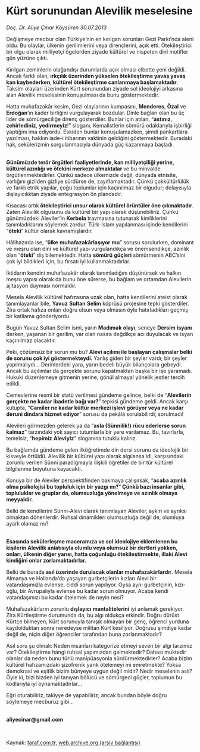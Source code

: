 # Kürt sorunundan Alevilik meselesine

*Doç. Dr. Aliye Çınar Köysüren 30.07.2013*

<div class="yazi"><p>Değişmeye mecbur olan Türkiye’nin en kırılgan sorunları Gezi Parkı’nda aleni oldu. Bu olaylar, ülkenin gerilimlerini veya dirençlerini, açık etti. Ötekileştirici bir olgu olarak milliyetçi ögelerden ziyade kültürel ve nispeten dinî motifler gün yüzüne çıktı. </p>
<p>Kırılgan zeminlerin olağandışı durumlarda açık olması elbette yeni değildi. Ancak farklı olan, <b>ırkçılık üzerinden yükselen ötekileştirme yavaş yavaş kan kaybederken, kültürel ötekileştirme canlanmaya başlamaktadır</b>.<b> </b>Taksim olayları üzerinden Kürt sorunundan ziyade  sol ideolojiyi arkasına alan  Alevilik meselesinin konuşulması da bunu göstermektedir. </p>
<p>Hatta muhafazakâr kesim, Gezi olaylarının kumpasını, <b>Menderes</b>, <b>Özal</b> ve <b>Erdoğan</b>’ın kader birliğini vurgulayarak bozdular. Dinle bağları olan bu üç lider de sömürgeciliğe direnç gösterdiler. Bunlar için atılan, “<b>astınız</b>, <b>zehirlediniz</b>, <b>yedirmeyiz</b>!” sloganı, Kemalistlerin sömürü odaklarıyla işbirliği yaptığını ima ediyordu. Eskiden bunlar konuşulamazken, şimdi pankartlara yazılması, hakkın iade-i itibarının vaktinin geldiğini göstermektedir. Buradaki hak, sekülerizmin sorgulanmasıyla dünyada güç kazanmaya başladı.</p>
<p><b><br/>Günümüzde terör örgütleri faaliyetlerinde, kan milliyetçiliği yerine, kültürel azınlığı ve ötekini merkeze almaktalar </b>ve bu minvalde örgütlenmektedirler. Çünkü sadece ülkemizde değil, dünyada etnisite, varlığını gizliden gizliye sürdürse de, zayıflamaktadır. Çünkü çokkültürlülük ve farklı etnik yapılar, çoğu toplumlar için kaçınılmaz bir olgudur; dolayısıyla dışlayıcılıktan ziyade entegrasyon ön plandadır. </p>
<p>Kısacası artık<b> ötekileştirici unsur olarak kültürel örüntüler öne çıkmaktadır</b>. Zaten Alevilik olgusunu da kültürel bir yapı olarak düşünebiliriz. Çünkü günümüzdeki Aleviler’in <b>Kerbela</b> travmasına tutunarak kimliklerini tanımladıklarını söylemek zordur. Türk-İslam yapılanması içinde kendilerini “<b>öteki</b>” kültür olarak kavramışlardır. </p>
<p>Hâlihazırda ise, “<b>ülke</b> <b>muhafazakârlaşıyor</b> <b>mu</b>” sorusu sorulurken, dominant ve meşru olan dinî ve kültürel yapı vurgulandıkça ve önemsendikçe, azınlık olan “<b>öteki</b>” diş bilemektedir. Hatta <b>sömürü</b> <b>güçleri</b> sömürmenin ABC’sini çok iyi bildikleri için, bu fırsatı iyi kullanmaktadırlar.</p>
<p>İktidarın kendini muhafazakâr olarak tanımladığını düşünürsek ve halkın meşru yapısı olarak da bunu öne sürerse, bu bağlam ve ortamdan Alevilerin ajitasyon duyması normaldir. </p>
<p>Mesela Alevilik kültürel hafızasına uzak olan, hatta kendilerini ateist olarak tanımlayanlar bile, <b>Yavuz</b> <b>Sultan</b> <b>Selim</b> köprüsü projesine tepki gösterdiler. Zira ortak hafıza onları doğru olsun veya olmasın  öyle hatırladıkları  geçmiş bir katliama gönderiyordu.</p>
<p>Bugün Yavuz Sultan Selim ismi, yarın <b>Madımak</b> <b>olayı</b>, seneye <b>Dersim</b> <b>isyanı</b> derken, yaşanan bir gerilim, var olan nasıra değdikçe acı duyulacak ve isyan kaçınılmaz olacaktır.</p>
<p>Peki, çözümsüz bir sorun mu bu? <b>Alevi açılımı ile başlayan çalışmalar belki de sorunu çok iyi göstermekteydi. </b>Yanlış giden bir şeyler vardı; bir şeyler yapılmalıydı... Derinlerdeki yara, yarın bedeli büyük bilançolara gebeydi. Ancak bu açılımlar da gerçekte sorunu kapatmaktan başka bir işe yaramadı. Hukuki düzenlemeye gitmenin yerine, gönül almaya! yönelik jestler tercih edildi.</p>
<p>Cemevlerine resmî bir statü verilmesi gündeme gelince, belki de “<b>Alevilerin gerçekte ne kadar ibadetle bağı var?</b>” tepkisi gündeme geldi. Ancak karşı kutupta, “<b>Camiler ne kadar kültür merkezi işlevi görüyor veya ne kadar deruni dindara hizmet ediyor</b>” sorusu da pekâlâ sorulabilirdi; sorulmadı!</p>
<p>Alevileri görmezden gelerek ya da “<b>asla (Sünnilik!) rücu ederlerse sorun kalmaz</b>” tarzındaki yok sayıcı tutumlarla bir yere varılamaz. Bu, tavırlarla, temelsiz, “<b>hepimiz</b> <b>Aleviyiz</b>” sloganına tutuklu kalırız. </p>
<p>Bu bağlamda gündeme gelen ilköğretimde din dersi sorunu da ideolojik bir kisveyle örtüldü. Alevilik bir kültürel yapı olarak algılansa idi, karşısındaki zorunlu verilen Sünni paradigmayla ilişkili öğretiler de bir tür kültürel bilgilenme boyutuna kayacaktı.</p>
<p>Konuya bir de Aleviler perspektifinden bakmaya çalışırsak, “<b>acaba azınlık olma psikolojisi bu topluluk için bir yazgı mı?</b>”<b> Çünkü bazı insanlar gibi, topluluklar ve gruplar da, olumsuzluğa yönelmeye ve azınlık olmaya meyyaldir. </b></p>
<p>Belki de kendilerini Sünni-Alevi olarak tanımlayan Aleviler, aykırı ve ayrıksı olmaktan dönenlerdir. Ruhsal dinamikleri olumsuzluğa değil de, olumluya ayarlı olamaz mı?</p>
<p><b><br/>Esasında sekülerleşme maceramıza ve sol ideolojiye eklemlenen bu kişilerin Alevilik anlatısıyla olumlu veya olumsuz bir dertleri yokken, onları, ülkenin diğer yarısı, hatta çoğunluğu ötekileştirmekte, illaki Alevi kimliğini onlar zorlamaktadırlar.</b></p>
<p>Belki de burada<b> asıl üzerinde durulacak olanlar muhafazakârlardır</b>. Mesela Almanya ve Hollanda’da yaşayan gurbetçilerin kızları Alevi bir vatandaşımızla evlense, ciddi sorun yapılıyor. Oysa aynı gurbetçinin, kızı-oğlu, bir Avrupalıyla evlense bu kadar sorun olmuyor. Acaba kendi vatandaşımızı bu kadar ötelemek de neyin nesi?</p>
<p>Muhafazakârların zorunlu <b>dışlayıcı</b> <b>mantalitelerini</b> iyi anlamak gerekiyor. Zira Kürtleştirme durumunda da, bu algı oldukça etkindir. Doğru dürüst Kürtçe bilmeyen, Kürt sorunuyla tanışık olmayan bir genç, öğrenci yurduna kaydolduktan sonra neredeyse militan Kürt kesiliyor. Doğrusu şimdiye kadar değil de, niçin diğer öğrenciler tarafından buna zorlanmaktadır?</p>
<p>Asıl soru şu olmalı: Neden insanları kategorize etmeyi seven bir algı tarzımız var? Ötekileştirme hangi ruhsal yapımızdan gelmektedir? Dahası muktedir olanlar da neden bunu türlü manipüasyonla sürdürmektedirler? Acaba bizim kültürel hafızamızdaki şizofrenik yarık ötelemeyi mi emretmekte? Yoksa demokrasi ve eşitlik bizim bünyeye uygun değil midir? Nedir meselenin aslı? Öyle ki, bizi bizden iyi tanıyan bölücü ve sömürgeci güçler, toplumun bu kodlarıyla iyi oynamaktadırlar...</p>
<p>Eğri oturabiliriz, takiyye de yapabiliriz; ancak bundan böyle doğru söylemeye mecburuz gibi...</p><b>
<p><br/>aliyecinar@gmail.com</p>
<p></p></b> 
</div>

Kaynak: [taraf.com.tr](http://www.taraf.com.tr:80/doc-dr-aliye-cinar-koysuren/makale-kurt-sorunundan-alevilik-meselesine.htm), [web.archive.org (arşiv bağlantısı)](http://web.archive.org/web/20130801185511/http://www.taraf.com.tr:80/doc-dr-aliye-cinar-koysuren/makale-kurt-sorunundan-alevilik-meselesine.htm)
